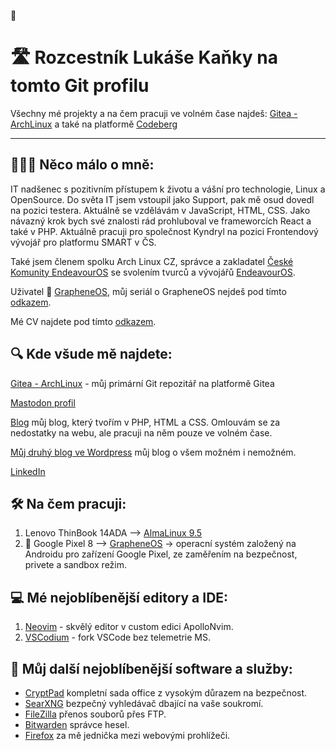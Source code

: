 👋
# 🛣️ Rozcestník Lukáše Kaňky na tomto Git profilu

Všechny mé projekty a na čem pracuji ve volném čase najdeš: [Gitea - ArchLinux](https://git.arch-linux.cz/) a také na platformě [Codeberg](https://codeberg.org/Kankys)
___

## 👨🏽‍💻 Něco málo o mně:

IT nadšenec s pozitivním přístupem k životu a vášní pro technologie, Linux a OpenSource. Do světa IT jsem vstoupil jako Support, pak mě osud dovedl na pozici testera. Aktuálně se vzdělávám v JavaScript, HTML, CSS. Jako návazný krok bych své znalosti rád prohluboval ve frameworcích React a také v PHP. Aktuálně pracuji pro společnost Kyndryl na pozici Frontendový vývojář pro platformu SMART v ČS.

Také jsem členem spolku Arch Linux CZ, správce a zakladatel [České Komunity EndeavourOS](https://endeavouros.cz/) se svolením tvurců a vývojářů [EndeavourOS](https://endeavouros.com/).

Uživatel 📱 [GrapheneOS](https://grapheneos.org/), můj seriál o GrapheneOS nejdeš pod tímto [odkazem](https://lukan.cz/tag/grapheneos/).

Mé CV najdete pod tímto [odkazem](https://lukaskanka.cz/zivotopis/index.php).

## 🔍 Kde všude mě najdete:

[Gitea - ArchLinux](https://git.arch-linux.cz/) - můj primární Git repozitář na platformě Gitea

[Mastodon profil](https://mastodon.arch-linux.cz/deck/@Kankys)

[Blog](https://www.lukaskanka.cz) můj blog, který tvořím v PHP, HTML a CSS. Omlouvám se za nedostatky na webu, ale pracuji na něm pouze ve volném čase.

[Můj druhý blog ve Wordpress](https://www.lukan.cz) můj blog o všem možném i nemožném.

[LinkedIn](https://www.linkedin.com/in/luk%C3%A1%C5%A1-ka%C5%88ka-b2a0a1a0/)


## 🛠️ Na čem pracuji:
1. Lenovo ThinBook 14ADA --> [AlmaLinux 9.5](https://lukan.cz/tag/almalinux/)
2. 📱 Google Pixel 8 --> [GrapheneOS](https://grapheneos.org/) -> operacní systém založený na Androidu pro zařízení Google Pixel, ze zaměřením na bezpečnost, privete a sandbox režim.

## 💻 Mé nejoblíbenější editory a IDE:
1. [Neovim](https://git.arch-linux.cz/kankys/ApolloNvim) - skvělý editor v custom edici ApolloNvim.
2. [VSCodium](https://vscodium.com/) - fork VSCode bez telemetrie MS.

 


## 📀 Můj další nejoblíbenější software a služby:
* [CryptPad](https://cryptpad.fr/) kompletní sada office z vysokým důrazem na bezpečnost.
* [SearXNG](https://searxng.cz/) bezpečný vyhledávač dbající na vaše soukromí.
* [FileZilla](https://filezilla-project.org) přenos souborů přes FTP.
* [Bitwarden](https://bitwarden.com/) správce hesel.
* [Firefox](https://www.mozilla.org/cs/firefox/new/) za mě jednička mezi webovými prohlížeči.


<!--
**LukasKanka/LukasKanka** is a ✨ _special_ ✨ repository because its `README.md` (this file) appears on your GitHub profile.

Here are some ideas to get you started:

- 🔭 I’m currently working on ...
- 🌱 I’m currently learning ...
- 👯 I’m looking to collaborate on ...
- 🤔 I’m looking for help with ...
- 💬 Ask me about ...
- 📫 How to reach me: ...
- 😄 Pronouns: ...
- ⚡ Fun fact: ...
-->

